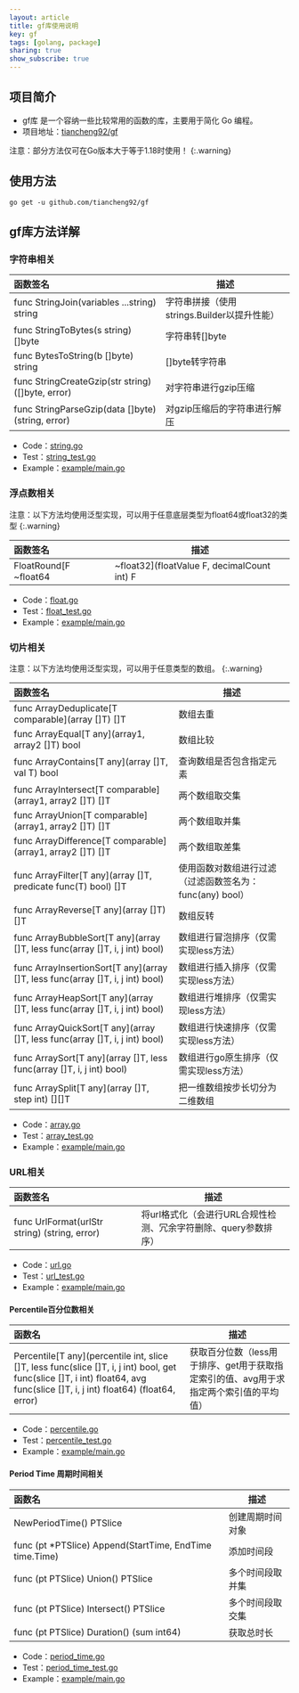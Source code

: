 ```yaml
---
layout: article
title: gf库使用说明
key: gf
tags: [golang, package]
sharing: true
show_subscribe: true
---
```


## 项目简介

* gf库 是一个容纳一些比较常用的函数的库，主要用于简化 Go 编程。
* 项目地址：[tiancheng92/gf](https://github.com/tiancheng92/gf)

<!--more-->

注意：部分方法仅可在Go版本大于等于1.18时使用！
{:.warning}

## 使用方法

```shell
go get -u github.com/tiancheng92/gf
```

## gf库方法详解

### 字符串相关

| 函数签名                                              | 描述                            |
|:--------------------------------------------------|-------------------------------|
| func StringJoin(variables ...string) string       | 字符串拼接（使用strings.Builder以提升性能） |
| func StringToBytes(s string) []byte               | 字符串转[]byte                    |
| func BytesToString(b []byte) string               | []byte转字符串                    |
| func StringCreateGzip(str string) ([]byte, error) | 对字符串进行gzip压缩                  |
| func StringParseGzip(data []byte) (string, error) | 对gzip压缩后的字符串进行解压              |

* Code：[string.go](https://github.com/tiancheng92/gf/blob/main/string.go)
* Test：[string_test.go](https://github.com/tiancheng92/gf/blob/main/string_test.go)
* Example：[example/main.go](https://github.com/tiancheng92/gf/blob/main/example/main.go)

### 浮点数相关

注意：以下方法均使用泛型实现，可以用于任意底层类型为float64或float32的类型
{:.warning}

| 函数签名                  | 描述                                          |
|:----------------------|---------------------------------------------|
| FloatRound[F ~float64 | ~float32](floatValue F, decimalCount int) F | 保留浮点数指定位数的小数 |

* Code：[float.go](https://github.com/tiancheng92/gf/blob/main/float.go)
* Test：[float_test.go](https://github.com/tiancheng92/gf/blob/main/float_test.go)
* Example：[example/main.go](https://github.com/tiancheng92/gf/blob/main/example/main.go)

### 切片相关

注意：以下方法均使用泛型实现，可以用于任意类型的数组。
{:.warning}

| 函数签名                                                                             | 描述                                  |
|:---------------------------------------------------------------------------------|-------------------------------------|
| func ArrayDeduplicate\[T comparable\](array []T) []T                             | 数组去重                                |
| func ArrayEqual\[T any\](array1, array2 []T) bool                                | 数组比较                                |
| func ArrayContains\[T any\](array []T, val T) bool                               | 查询数组是否包含指定元素                        |
| func ArrayIntersect\[T comparable\](array1, array2 []T) []T                      | 两个数组取交集                             |
| func ArrayUnion\[T comparable\](array1, array2 []T) []T                          | 两个数组取并集                             |
| func ArrayDifference\[T comparable\](array1, array2 []T) []T                     | 两个数组取差集                             |
| func ArrayFilter\[T any\](array []T, predicate func(T) bool) []T                 | 使用函数对数组进行过滤（过滤函数签名为：func(any) bool） |
| func ArrayReverse\[T any\](array []T) []T                                        | 数组反转                                |
| func ArrayBubbleSort\[T any\](array []T, less func(array []T, i, j int) bool)    | 数组进行冒泡排序（仅需实现less方法）                |
| func ArrayInsertionSort\[T any\](array []T, less func(array []T, i, j int) bool) | 数组进行插入排序（仅需实现less方法）                |
| func ArrayHeapSort\[T any\](array []T, less func(array []T, i, j int) bool)      | 数组进行堆排序（仅需实现less方法）                 |
| func ArrayQuickSort\[T any\](array []T, less func(array []T, i, j int) bool)     | 数组进行快速排序（仅需实现less方法）                |
| func ArraySort\[T any\](array []T, less func(array []T, i, j int) bool)          | 数组进行go原生排序（仅需实现less方法）              |
| func ArraySplit\[T any\](array []T, step int) [][]T                              | 把一维数组按步长切分为二维数组                     |

* Code：[array.go](https://github.com/tiancheng92/gf/blob/main/array.go)
* Test：[array_test.go](https://github.com/tiancheng92/gf/blob/main/array_test.go)
* Example：[example/main.go](https://github.com/tiancheng92/gf/blob/main/example/main.go)

### URL相关

| 函数签名                                          | 描述                                    |
|:----------------------------------------------|---------------------------------------|
| func UrlFormat(urlStr string) (string, error) | 将url格式化（会进行URL合规性检测、冗余字符删除、query参数排序） |

* Code：[url.go](https://github.com/tiancheng92/gf/blob/main/url.go)
* Test：[url_test.go](https://github.com/tiancheng92/gf/blob/main/url_test.go)
* Example：[example/main.go](https://github.com/tiancheng92/gf/blob/main/example/main.go)

#### Percentile百分位数相关

| 函数名                                                                                                                                                                             | 描述                                               |
|:--------------------------------------------------------------------------------------------------------------------------------------------------------------------------------|--------------------------------------------------|
| Percentile\[T any\](percentile int, slice []T, less func(slice []T, i, j int) bool, get func(slice []T, i int) float64, avg func(slice []T, i, j int) float64) (float64, error) | 获取百分位数（less用于排序、get用于获取指定索引的值、avg用于求指定两个索引值的平均值） |

* Code：[percentile.go](https://github.com/tiancheng92/gf/blob/main/percentile.go)
* Test：[percentile_test.go](https://github.com/tiancheng92/gf/blob/main/percentile_test.go)
* Example：[example/main.go](https://github.com/tiancheng92/gf/blob/main/example/main.go)

#### Period Time 周期时间相关

| 函数名                                                     | 描述       |
|:--------------------------------------------------------|----------|
| NewPeriodTime() PTSlice                                 | 创建周期时间对象 |
| func (pt *PTSlice) Append(StartTime, EndTime time.Time) | 添加时间段    |
| func (pt PTSlice) Union() PTSlice                       | 多个时间段取并集 |
| func (pt PTSlice) Intersect() PTSlice                   | 多个时间段取交集 |
| func (pt PTSlice) Duration() (sum int64)                | 获取总时长    |

* Code：[period_time.go](https://github.com/tiancheng92/gf/blob/main/period_time.go)
* Test：[period_time_test.go](https://github.com/tiancheng92/gf/blob/main/period_time_test.go)
* Example：[example/main.go](https://github.com/tiancheng92/gf/blob/main/example/main.go)
